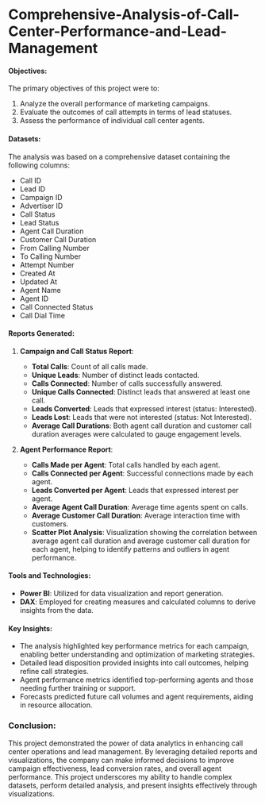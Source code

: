 # Comprehensive-Analysis-of-Call-Center-Performance-and-Lead-Management

#### Objectives:
The primary objectives of this project were to:
1. Analyze the overall performance of marketing campaigns.
2. Evaluate the outcomes of call attempts in terms of lead statuses.
3. Assess the performance of individual call center agents.

#### Datasets:
The analysis was based on a comprehensive dataset containing the following columns:
- Call ID
- Lead ID
- Campaign ID
- Advertiser ID
- Call Status
- Lead Status
- Agent Call Duration
- Customer Call Duration
- From Calling Number
- To Calling Number
- Attempt Number
- Created At
- Updated At
- Agent Name
- Agent ID
- Call Connected Status
- Call Dial Time

#### Reports Generated:

1. **Campaign and Call Status Report**:
   - **Total Calls**: Count of all calls made.
   - **Unique Leads**: Number of distinct leads contacted.
   - **Calls Connected**: Number of calls successfully answered.
   - **Unique Calls Connected**: Distinct leads that answered at least one call.
   - **Leads Converted**: Leads that expressed interest (status: Interested).
   - **Leads Lost**: Leads that were not interested (status: Not Interested).
   - **Average Call Durations**: Both agent call duration and customer call duration averages were calculated to gauge engagement levels.

2. **Agent Performance Report**:
   - **Calls Made per Agent**: Total calls handled by each agent.
   - **Calls Connected per Agent**: Successful connections made by each agent.
   - **Leads Converted per Agent**: Leads that expressed interest per agent.
   - **Average Agent Call Duration**: Average time agents spent on calls.
   - **Average Customer Call Duration**: Average interaction time with customers.
   - **Scatter Plot Analysis**: Visualization showing the correlation between average agent call duration and average customer call duration for each agent, helping to identify patterns and outliers in agent performance.

#### Tools and Technologies:
- **Power BI**: Utilized for data visualization and report generation.
- **DAX**: Employed for creating measures and calculated columns to derive insights from the data.

#### Key Insights:
- The analysis highlighted key performance metrics for each campaign, enabling better understanding and optimization of marketing strategies.
- Detailed lead disposition provided insights into call outcomes, helping refine call strategies.
- Agent performance metrics identified top-performing agents and those needing further training or support.
- Forecasts predicted future call volumes and agent requirements, aiding in resource allocation.

### Conclusion:
This project demonstrated the power of data analytics in enhancing call center operations and lead management. By leveraging detailed reports and visualizations, the company can make informed decisions to improve campaign effectiveness, lead conversion rates, and overall agent performance.
This project underscores my ability to handle complex datasets, perform detailed analysis, and present insights effectively through visualizations.
